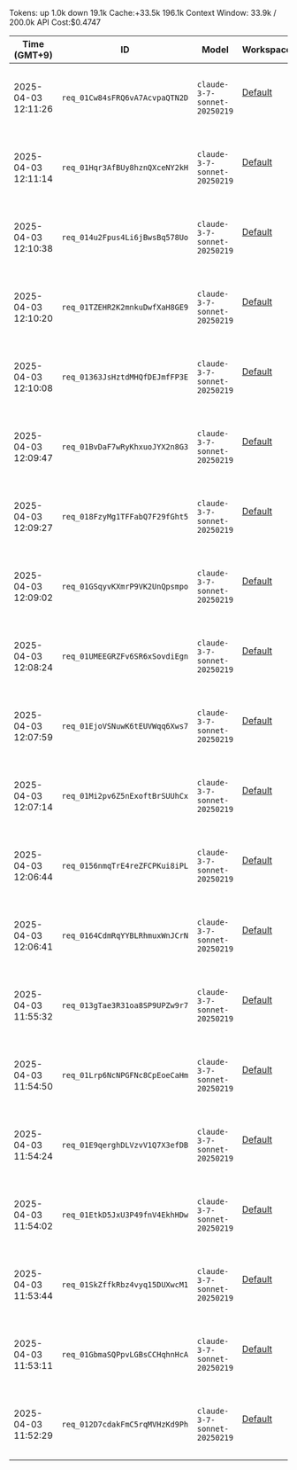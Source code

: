 
Tokens: up 1.0k  down 19.1k
Cache:+33.5k  196.1k
Context Window:  33.9k / 200.0k
API Cost:$0.4747


| Time (GMT+9)        | ID                             | Model                        | Workspace                                                                                    | Input  <br>Tokens | Output  <br>Tokens | Type      | Request |
| ------------------- | ------------------------------ | ---------------------------- | -------------------------------------------------------------------------------------------- | ----------------- | ------------------ | --------- | ------- |
| 2025-04-03 12:11:26 | `req_01Cw84sFRQ6vA7AcvpaQTN2D` | `claude-3-7-sonnet-20250219` | [<br><br>Default<br><br><br><br>](https://console.anthropic.com/settings/workspaces/default) | 33540             | 395                | Streaming |         |
| 2025-04-03 12:11:14 | `req_01Hqr3AfBUy8hznQXceNY2kH` | `claude-3-7-sonnet-20250219` | [<br><br>Default<br><br><br><br>](https://console.anthropic.com/settings/workspaces/default) | 32399             | 722                | Streaming |         |
| 2025-04-03 12:10:38 | `req_014u2Fpus4Li6jBwsBq578Uo` | `claude-3-7-sonnet-20250219` | [<br><br>Default<br><br><br><br>](https://console.anthropic.com/settings/workspaces/default) | 27494             | 2383               | Streaming |         |
| 2025-04-03 12:10:20 | `req_01TZEHR2K2mnkuDwfXaH8GE9` | `claude-3-7-sonnet-20250219` | [<br><br>Default<br><br><br><br>](https://console.anthropic.com/settings/workspaces/default) | 25079             | 1103               | Streaming |         |
| 2025-04-03 12:10:08 | `req_01363JsHztdMHQfDEJmfFP3E` | `claude-3-7-sonnet-20250219` | [<br><br>Default<br><br><br><br>](https://console.anthropic.com/settings/workspaces/default) | 23615             | 628                | Streaming |         |
| 2025-04-03 12:09:47 | `req_01BvDaF7wRyKhxuoJYX2n8G3` | `claude-3-7-sonnet-20250219` | [<br><br>Default<br><br><br><br>](https://console.anthropic.com/settings/workspaces/default) | 20919             | 1268               | Streaming |         |
| 2025-04-03 12:09:27 | `req_018FzyMg1TFFabQ7F29fGht5` | `claude-3-7-sonnet-20250219` | [<br><br>Default<br><br><br><br>](https://console.anthropic.com/settings/workspaces/default) | 18353             | 1219               | Streaming |         |
| 2025-04-03 12:09:02 | `req_01GSqyvKXmrP9VK2UnQpsmpo` | `claude-3-7-sonnet-20250219` | [<br><br>Default<br><br><br><br>](https://console.anthropic.com/settings/workspaces/default) | 16290             | 1808               | Streaming |         |
| 2025-04-03 12:08:24 | `req_01UMEEGRZFv6SR6xSovdiEgn` | `claude-3-7-sonnet-20250219` | [<br><br>Default<br><br><br><br>](https://console.anthropic.com/settings/workspaces/default) | 13484             | 2551               | Streaming |         |
| 2025-04-03 12:07:59 | `req_01EjoVSNuwK6tEUVWqq6Xws7` | `claude-3-7-sonnet-20250219` | [<br><br>Default<br><br><br><br>](https://console.anthropic.com/settings/workspaces/default) | 9902              | 1732               | Streaming |         |
| 2025-04-03 12:07:14 | `req_01Mi2pv6Z5nExoftBrSUUhCx` | `claude-3-7-sonnet-20250219` | [<br><br>Default<br><br><br><br>](https://console.anthropic.com/settings/workspaces/default) | 6237              | 3421               | Streaming |         |
| 2025-04-03 12:06:44 | `req_0156nmqTrE4reZFCPKui8iPL` | `claude-3-7-sonnet-20250219` | [<br><br>Default<br><br><br><br>](https://console.anthropic.com/settings/workspaces/default) | 2414              | 1892               | Streaming |         |
| 2025-04-03 12:06:41 | `req_0164CdmRqYYBLRhmuxWnJCrN` | `claude-3-7-sonnet-20250219` | [<br><br>Default<br><br><br><br>](https://console.anthropic.com/settings/workspaces/default) | 983               | 184                | Streaming |         |
| 2025-04-03 11:55:32 | `req_013gTae3R31oa8SP9UPZw9r7` | `claude-3-7-sonnet-20250219` | [<br><br>Default<br><br><br><br>](https://console.anthropic.com/settings/workspaces/default) | 47578             | 334                | Streaming |         |
| 2025-04-03 11:54:50 | `req_01Lrp6NcNPGFNc8CpEoeCaHm` | `claude-3-7-sonnet-20250219` | [<br><br>Default<br><br><br><br>](https://console.anthropic.com/settings/workspaces/default) | 41648             | 2917               | Streaming |         |
| 2025-04-03 11:54:24 | `req_01E9qerghDLVzvV1Q7X3efDB` | `claude-3-7-sonnet-20250219` | [<br><br>Default<br><br><br><br>](https://console.anthropic.com/settings/workspaces/default) | 38407             | 1555               | Streaming |         |
| 2025-04-03 11:54:02 | `req_01EtkD5JxU3P49fnV4EkhHDw` | `claude-3-7-sonnet-20250219` | [<br><br>Default<br><br><br><br>](https://console.anthropic.com/settings/workspaces/default) | 35520             | 1348               | Streaming |         |
| 2025-04-03 11:53:44 | `req_01SkZffkRbz4vyq15DUXwcM1` | `claude-3-7-sonnet-20250219` | [<br><br>Default<br><br><br><br>](https://console.anthropic.com/settings/workspaces/default) | 33484             | 981                | Streaming |         |
| 2025-04-03 11:53:11 | `req_01GbmaSQPpvLGBsCCHqhnHcA` | `claude-3-7-sonnet-20250219` | [<br><br>Default<br><br><br><br>](https://console.anthropic.com/settings/workspaces/default) | 28738             | 2370               | Streaming |         |
| 2025-04-03 11:52:29 | `req_012D7cdakFmC5rqMVHzKd9Ph` | `claude-3-7-sonnet-20250219` | [<br><br>Default<br><br><br><br>](https://console.anthropic.com/settings/workspaces/default) | 22489             | 3136               | Streaming |         |


